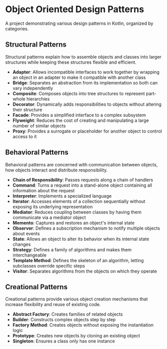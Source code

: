# Object Oriented Design Patterns

A project demonstrating various design patterns in Kotlin, organized by categories.

## Structural Patterns

Structural patterns explain how to assemble objects and classes into larger structures while keeping these structures flexible and efficient.

- **Adapter**: Allows incompatible interfaces to work together by wrapping an object in an adapter to make it compatible with another class
- **Bridge**: Separates an abstraction from its implementation so both can vary independently
- **Composite**: Composes objects into tree structures to represent part-whole hierarchies
- **Decorator**: Dynamically adds responsibilities to objects without altering their structure
- **Facade**: Provides a simplified interface to a complex subsystem
- **Flyweight**: Reduces the cost of creating and manipulating a large number of similar objects
- **Proxy**: Provides a surrogate or placeholder for another object to control access to it

## Behavioral Patterns

Behavioral patterns are concerned with communication between objects, how objects interact and distribute responsibility.

- **Chain of Responsibility**: Passes requests along a chain of handlers
- **Command**: Turns a request into a stand-alone object containing all information about the request
- **Interpreter**: Implements a specialized language
- **Iterator**: Accesses elements of a collection sequentially without exposing its underlying representation
- **Mediator**: Reduces coupling between classes by having them communicate via a mediator object
- **Memento**: Captures and restores an object's internal state
- **Observer**: Defines a subscription mechanism to notify multiple objects about events
- **State**: Allows an object to alter its behavior when its internal state changes
- **Strategy**: Defines a family of algorithms and makes them interchangeable
- **Template Method**: Defines the skeleton of an algorithm, letting subclasses override specific steps
- **Visitor**: Separates algorithms from the objects on which they operate

## Creational Patterns

Creational patterns provide various object creation mechanisms that increase flexibility and reuse of existing code.

- **Abstract Factory**: Creates families of related objects
- **Builder**: Constructs complex objects step by step
- **Factory Method**: Creates objects without exposing the instantiation logic
- **Prototype**: Creates new objects by cloning an existing object
- **Singleton**: Ensures a class only has one instance
